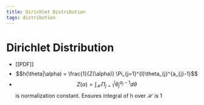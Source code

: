 ```yaml
---
title: Dirichlet Distribution
tags: distribution
---
```


# Dirichlet Distribution
- [[PDF]]
- $$h(\theta|\alpha) = \frac{1}{Z(\alpha)} \Pi_{j=1}^{l}\theta_{j}^{a_{j}-1}$$
- $$Z(\alpha) = \int_{\mathcal{H}}\Pi_{j=1}^{l}\theta_{j}^{\alpha_{j}-1}d\theta$$ is normalization constant. Ensures integral of h over $\mathcal{H}$ is 1






























































